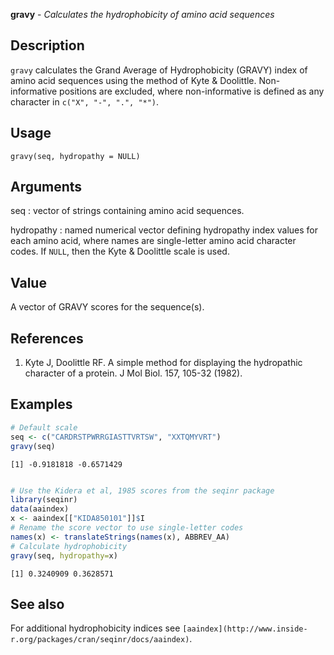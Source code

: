 





**gravy** - *Calculates the hydrophobicity of amino acid sequences*

Description
--------------------

`gravy` calculates the Grand Average of Hydrophobicity (GRAVY) index 
of amino acid sequences using the method of Kyte & Doolittle. Non-informative
positions are excluded, where non-informative is defined as any character in 
`c("X", "-", ".", "*")`.

Usage
--------------------

```
gravy(seq, hydropathy = NULL)
```

Arguments
-------------------

seq
:   vector of strings containing amino acid sequences.

hydropathy
:   named numerical vector defining hydropathy index values for 
each amino acid, where names are single-letter amino acid 
character codes. If `NULL`, then the Kyte & Doolittle
scale is used.



Value
-------------------

A vector of GRAVY scores for the sequence(s).

References
-------------------


1. Kyte J, Doolittle RF. A simple method for displaying the hydropathic character 
of a protein. J Mol Biol. 157, 105-32 (1982).




Examples
-------------------

```R
# Default scale
seq <- c("CARDRSTPWRRGIASTTVRTSW", "XXTQMYVRT")
gravy(seq)

```


```
[1] -0.9181818 -0.6571429

```


```R

# Use the Kidera et al, 1985 scores from the seqinr package
library(seqinr)
data(aaindex)
x <- aaindex[["KIDA850101"]]$I
# Rename the score vector to use single-letter codes
names(x) <- translateStrings(names(x), ABBREV_AA)
# Calculate hydrophobicity
gravy(seq, hydropathy=x)
```


```
[1] 0.3240909 0.3628571

```



See also
-------------------

For additional hydrophobicity indices see `[aaindex](http://www.inside-r.org/packages/cran/seqinr/docs/aaindex)`.



